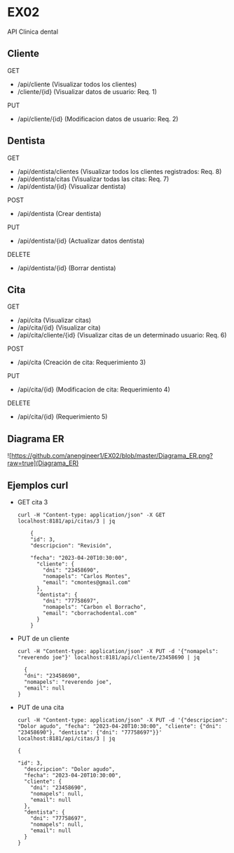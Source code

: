 # EX02
API Clinica dental

## Cliente
GET
  * /api/cliente (Visualizar todos los clientes)
  * /cliente/{id} (Visualizar datos de usuario: Req. 1)
  
PUT
  * /api/cliente/{id} (Modificacion datos de usuario: Req. 2)
  
  
## Dentista
GET
  * /api/dentista/clientes (Visualizar todos los clientes registrados: Req. 8)
  * /api/dentista/citas (Visualizar todas las citas: Req. 7)
  * /api/dentista/{id} (Visualizar dentista)
  
POST
  * /api/dentista (Crear dentista)
  
PUT
  * /api/dentista/{id} (Actualizar datos dentista)

DELETE
  * /api/dentista/{id} (Borrar dentista)
  
## Cita
GET
  * /api/cita (Visualizar citas)
  * /api/cita/{id} (Visualizar cita)
  * /api/cita/cliente/{id} (Visualizar citas de un determinado usuario: Req. 6)

POST
  * /api/cita (Creación de cita: Requerimiento 3)
  
PUT
  * /api/cita/{id} (Modificacion de cita: Requerimiento 4)

DELETE
  * /api/cita/{id} (Requerimiento 5)

## Diagrama ER

![https://github.com/anengineer1/EX02/blob/master/Diagrama_ER.png?raw=true](Diagrama_ER)

## Ejemplos curl

  * GET cita 3

        curl -H "Content-type: application/json" -X GET localhost:8181/api/citas/3 | jq
        	
        	{
        	"id": 3,
        	"descripcion": "Revisión",

            "fecha": "2023-04-20T10:30:00",
              "cliente": {
                "dni": "23458690",
                "nomapels": "Carlos Montes",
                "email": "cmontes@gmail.com"
              },
              "dentista": {
                "dni": "77758697",
                "nomapels": "Carbon el Borracho",
                "email": "cborrachodental.com"
              }
            }

  * PUT de un cliente

        curl -H "Content-type: application/json" -X PUT -d '{"nomapels": "reverendo joe"}' localhost:8181/api/cliente/23458690 | jq
          
          {
          "dni": "23458690",
          "nomapels": "reverendo joe",
          "email": null
        }

  * PUT de una cita
  
		curl -H "Content-type: application/json" -X PUT -d '{"descripcion": "Dolor agudo", "fecha": "2023-04-20T10:30:00", "cliente": {"dni": "23458690"}, "dentista": {"dni": "77758697"}}' localhost:8181/api/citas/3 | jq
		
		{

        "id": 3,
          "descripcion": "Dolor agudo",
          "fecha": "2023-04-20T10:30:00",
          "cliente": {
            "dni": "23458690",
            "nomapels": null,
            "email": null
          },
          "dentista": {
            "dni": "77758697",
            "nomapels": null,
            "email": null
          }
        }
